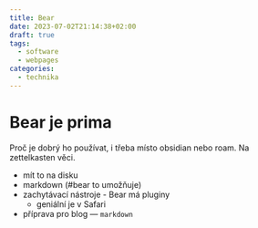 ```yaml
---
title: Bear
date: 2023-07-02T21:14:38+02:00
draft: true
tags:
  - software
  - webpages
categories:
  - technika
---
```


# Bear je prima

Proč je dobrý ho používat, i třeba místo obsidian nebo roam.
Na zettelkasten věci.

- mít to na disku
- markdown (#bear to umožňuje)
- zachytávací nástroje - Bear má pluginy
	- geniální je v Safari
- příprava pro blog — `markdown`
